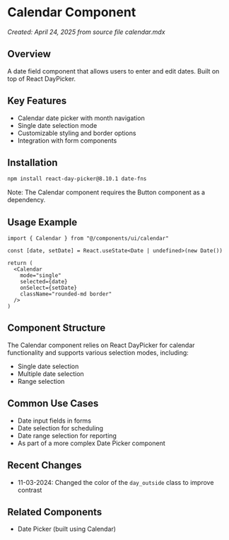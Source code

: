 # Calendar Component

*Created: April 24, 2025 from source file calendar.mdx*

## Overview
A date field component that allows users to enter and edit dates. Built on top of React DayPicker.

## Key Features
- Calendar date picker with month navigation
- Single date selection mode
- Customizable styling and border options
- Integration with form components

## Installation

```bash
npm install react-day-picker@8.10.1 date-fns
```

Note: The Calendar component requires the Button component as a dependency.

## Usage Example

```tsx
import { Calendar } from "@/components/ui/calendar"

const [date, setDate] = React.useState<Date | undefined>(new Date())

return (
  <Calendar
    mode="single"
    selected={date}
    onSelect={setDate}
    className="rounded-md border"
  />
)
```

## Component Structure
The Calendar component relies on React DayPicker for calendar functionality and supports various selection modes, including:
- Single date selection
- Multiple date selection
- Range selection

## Common Use Cases
- Date input fields in forms
- Date selection for scheduling
- Date range selection for reporting
- As part of a more complex Date Picker component

## Recent Changes
- 11-03-2024: Changed the color of the `day_outside` class to improve contrast

## Related Components
- Date Picker (built using Calendar)